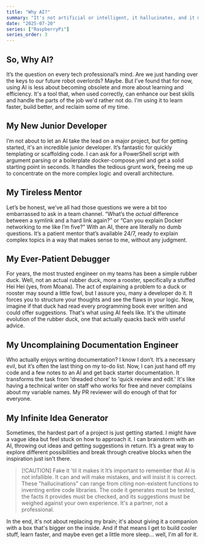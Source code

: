 ```yaml
---
title: "Why AI?"
summary: "It's not artificial or intelligent, it hallucinates, and it makes assumptions. We know what they say about assuming, so why do I trust it with my codebase?"
date: "2025-07-20"
series: ["RaspberryPi"]
series_order: 3
---
```


## So, Why AI?

It’s the question on every tech professional’s mind. Are we just handing over the keys to our future robot overlords? Maybe. But I’ve found that for now, using AI is less about becoming obsolete and more about learning and efficiency. It's a tool that, when used correctly, can enhance our best skills and handle the parts of the job we'd rather not do. I'm using it to learn faster, build better, and reclaim some of my time.

## My New Junior Developer

I’m not about to let an AI take the lead on a major project, but for getting started, it's an incredible junior developer. It’s fantastic for quickly templating or scaffolding code. I can ask for a PowerShell script with argument parsing or a boilerplate docker-compose.yml and get a solid starting point in seconds. It handles the tedious grunt work, freeing me up to concentrate on the more complex logic and overall architecture.

## My Tireless Mentor

Let’s be honest, we’ve all had those questions we were a bit too embarrassed to ask in a team channel. “What’s the *actual* difference between a symlink and a hard link again?” or “Can you explain Docker networking to me like I’m five?” With an AI, there are literally no dumb questions. It’s a patient mentor that’s available 24/7, ready to explain complex topics in a way that makes sense to me, without any judgment.

## My Ever-Patient Debugger

For years, the most trusted engineer on my teams has been a simple rubber duck. Well, not an actual rubber duck, more a rooster, specifically a stuffed Hei Hei (yes, from Moana). The act of explaining a problem to a duck or rooster may sound a little fowl, but I assure you, many a developer do it. It forces you to structure your thoughts and see the flaws in your logic. Now, imagine if that duck had read every programming book ever written and could offer suggestions. That's what using AI feels like. It's the ultimate evolution of the rubber duck, one that actually quacks back with useful advice.

## My Uncomplaining Documentation Engineer

Who actually enjoys writing documentation? I know I don’t. It’s a necessary evil, but it’s often the last thing on my to-do list. Now, I can just hand off my code and a few notes to an AI and get back starter documentation. It transforms the task from 'dreaded chore' to 'quick review and edit.' It's like having a technical writer on staff who works for free and never complains about my variable names. My PR reviewer will do enough of that for everyone.

## My Infinite Idea Generator

Sometimes, the hardest part of a project is just getting started. I might have a vague idea but feel stuck on how to approach it. I can brainstorm with an AI, throwing out ideas and getting suggestions in return. It’s a great way to explore different possibilities and break through creative blocks when the inspiration just isn't there.

> [!CAUTION] Fake it 'til it makes it
> It’s important to remember that AI is not infallible. It can and will make mistakes, and will insist it is correct. These "hallucinations" can range from citing non-existent functions to inventing entire code libraries. The code it generates must be tested, the facts it provides must be checked, and its suggestions must be weighed against your own experience. It's a partner, not a professional.

In the end, it's not about replacing my brain; it's about giving it a companion with a box that's bigger on the inside. And if that means I get to build cooler stuff, learn faster, and maybe even get a little more sleep... well, I'm all for it.
